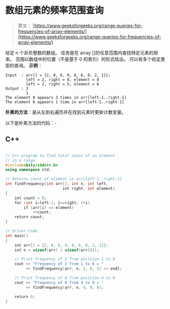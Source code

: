 # 数组元素的频率范围查询

> 原文： [https://www.geeksforgeeks.org/range-queries-for-frequencies-of-array-elements/](https://www.geeksforgeeks.org/range-queries-for-frequencies-of-array-elements/)

给定 n 个非负整数的数组。 任务是在 array []的任意范围内查找特定元素的频率。 范围以数组中的位置（不是基于 0 的索引）的形式给出。 可以有多个给定类型的查询。
**示例**：

```
Input  : arr[] = {2, 8, 6, 9, 8, 6, 8, 2, 11};
         left = 2, right = 8, element = 8
         left = 2, right = 5, element = 6      
Output : 3
         1
The element 8 appears 3 times in arr[left-1..right-1]
The element 6 appears 1 time in arr[left-1..right-1]

```

**朴素的方法**：是从左到右遍历并在找到元素时更新计数变量。

以下是朴素方法的代码：-

## C++ 

```cpp

// C++ program to find total count of an element 
// in a range 
#include<bits/stdc++.h> 
using namespace std; 

// Returns count of element in arr[left-1..right-1] 
int findFrequency(int arr[], int n, int left, 
                         int right, int element) 
{ 
    int count = 0; 
    for (int i=left-1; i<=right; ++i) 
        if (arr[i] == element) 
            ++count; 
    return count; 
} 

// Driver Code 
int main() 
{ 
    int arr[] = {2, 8, 6, 9, 8, 6, 8, 2, 11}; 
    int n = sizeof(arr) / sizeof(arr[0]); 

    // Print frequency of 2 from position 1 to 6 
    cout << "Frequency of 2 from 1 to 6 = "
         << findFrequency(arr, n, 1, 6, 2) << endl; 

    // Print frequency of 8 from position 4 to 9 
    cout << "Frequency of 8 from 4 to 9 = "
         << findFrequency(arr, n, 4, 9, 8); 

    return 0; 
} 

```